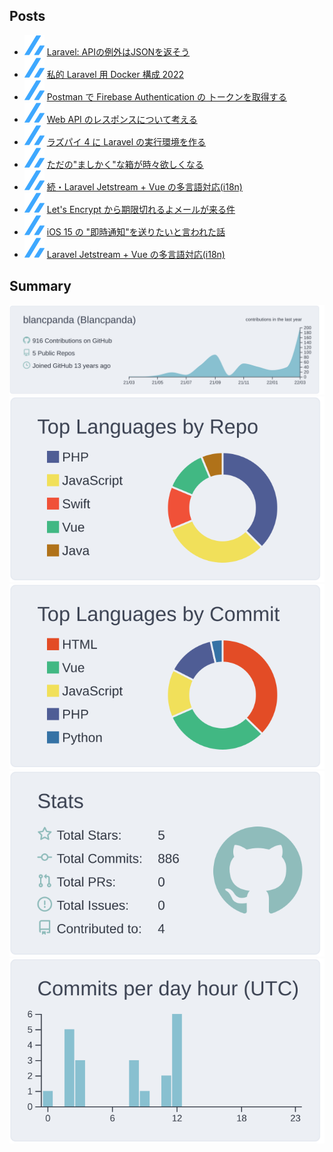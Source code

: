 <!--
**blancpanda/blancpanda** is a ✨ _special_ ✨ repository because its `README.md` (this file) appears on your GitHub profile.

Here are some ideas to get you started:

- 🔭 I’m currently working on ...
- 🌱 I’m currently learning ...
- 👯 I’m looking to collaborate on ...
- 🤔 I’m looking for help with ...
- 💬 Ask me about ...
- 📫 How to reach me: ...
- 😄 Pronouns: ...
- ⚡ Fun fact: ...
-->

## Posts

<!--[START POSTS]-->
- ![](img/zenn.svg) [Laravel: APIの例外はJSONを返そう](https://zenn.dev/blancpanda/articles/laravel-api-exception-renderer)
- ![](img/zenn.svg) [私的 Laravel 用 Docker 構成 2022](https://zenn.dev/blancpanda/articles/docker-laravel-2022)
- ![](img/zenn.svg) [Postman で Firebase Authentication の トークンを取得する](https://zenn.dev/blancpanda/articles/postman-firebase-auth)
- ![](img/zenn.svg) [Web API のレスポンスについて考える](https://zenn.dev/blancpanda/articles/api-response)
- ![](img/zenn.svg) [ラズパイ 4 に Laravel の実行環境を作る](https://zenn.dev/blancpanda/articles/raspi-laravel)
- ![](img/zenn.svg) [ただの"ましかく"な箱が時々欲しくなる](https://zenn.dev/blancpanda/articles/square-container)
- ![](img/zenn.svg) [続・Laravel Jetstream + Vue の多言語対応(i18n)](https://zenn.dev/blancpanda/articles/forked-jetstream-inertia-i18n)
- ![](img/zenn.svg) [Let's Encrypt から期限切れるよメールが来る件](https://zenn.dev/blancpanda/articles/amazon-linux2-lets-encrypt-cron)
- ![](img/zenn.svg) [iOS 15 の "即時通知"を送りたいと言われた話](https://zenn.dev/blancpanda/articles/time-sensitive-notifications)
- ![](img/zenn.svg) [Laravel Jetstream + Vue の多言語対応(i18n)](https://zenn.dev/blancpanda/articles/jetstream-vue-i18n)
<!--[END POSTS]-->

## Summary

[![](https://raw.githubusercontent.com/blancpanda/blancpanda/main/profile-summary-card-output/nord_bright/0-profile-details.svg)](https://github.com/vn7n24fzkq/github-profile-summary-cards)
[![](https://raw.githubusercontent.com/blancpanda/blancpanda/main/profile-summary-card-output/nord_bright/1-repos-per-language.svg)](https://github.com/vn7n24fzkq/github-profile-summary-cards) [![](https://raw.githubusercontent.com/blancpanda/blancpanda/main/profile-summary-card-output/nord_bright/2-most-commit-language.svg)](https://github.com/vn7n24fzkq/github-profile-summary-cards)
[![](https://raw.githubusercontent.com/blancpanda/blancpanda/main/profile-summary-card-output/nord_bright/3-stats.svg)](https://github.com/vn7n24fzkq/github-profile-summary-cards) [![](https://raw.githubusercontent.com/blancpanda/blancpanda/main/profile-summary-card-output/nord_bright/4-productive-time.svg)](https://github.com/vn7n24fzkq/github-profile-summary-cards)
